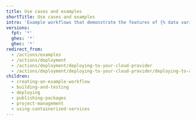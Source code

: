 ```yaml
---
title: Use cases and examples
shortTitle: Use cases and examples
intro: 'Example workflows that demonstrate the features of {% data variables.product.prodname_actions %}.'
versions:
  fpt: '*'
  ghes: '*'
  ghec: '*'
redirect_from:
  - /actions/examples
  - /actions/deployment
  - /actions/deployment/deploying-to-your-cloud-provider
  - /actions/deployment/deploying-to-your-cloud-provider/deploying-to-azure
children:
  - creating-an-example-workflow
  - building-and-testing
  - deploying
  - publishing-packages
  - project-management
  - using-containerized-services
---
```



